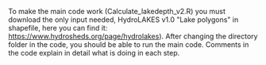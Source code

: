 To make the main code work (Calculate_lakedepth_v2.R) you must download the only input needed, HydroLAKES v1.0 "Lake polygons" in shapefile, here you can find it: https://www.hydrosheds.org/page/hydrolakes).
After changing the directory folder in the code, you should be able to run the main code. Comments in the code explain in detail what is doing in each step.
